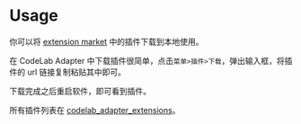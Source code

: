 # Usage
你可以将 [extension market](/extension_guide/extension_market/) 中的插件下载到本地使用。

在 CodeLab Adapter 中下载插件很简单，点击`菜单>插件>下载`，弹出输入框，将插件的 url 链接复制粘贴其中即可。

<!--如`extension_vector.py`插件的链接是： `https://github.com/CodeLabClub/codelab_adapter_extensions/blob/master/extension_vector.py`-->

下载完成之后重启软件，即可看到插件。

所有插件列表在 [codelab_adapter_extensions](https://github.com/CodeLabClub/codelab_adapter_extensions/tree/master/extensions_v3)。

